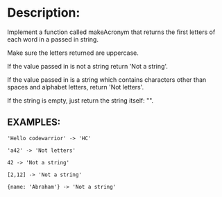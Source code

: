 # Description:

Implement a function called makeAcronym that returns the first letters of each
word in a passed in string.

Make sure the letters returned are uppercase.

If the value passed in is not a string return 'Not a string'.

If the value passed in is a string which contains characters other than spaces and alphabet letters, return 'Not letters'.

If the string is empty, just return the string itself: "".

## EXAMPLES:

```
'Hello codewarrior' -> 'HC'

'a42' -> 'Not letters'

42 -> 'Not a string'

[2,12] -> 'Not a string'

{name: 'Abraham'} -> 'Not a string'
```
